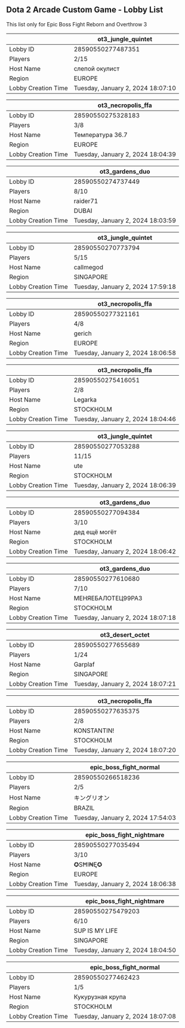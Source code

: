 ## Dota 2 Arcade Custom Game - Lobby List

This list only for Epic Boss Fight Reborn and Overthrow 3

|  | ot3_jungle_quintet |
| ------ | ------ |
| Lobby ID | 28590550277487351 |
| Players | 2/15 |
| Host Name | слепой окулист |
| Region | EUROPE |
| Lobby Creation Time | Tuesday, January 2, 2024 18:07:10 |


|  | ot3_necropolis_ffa |
| ------ | ------ |
| Lobby ID | 28590550275328183 |
| Players | 3/8 |
| Host Name | Температура 36.7 |
| Region | EUROPE |
| Lobby Creation Time | Tuesday, January 2, 2024 18:04:39 |


|  | ot3_gardens_duo |
| ------ | ------ |
| Lobby ID | 28590550274737449 |
| Players | 8/10 |
| Host Name | raider71 |
| Region | DUBAI |
| Lobby Creation Time | Tuesday, January 2, 2024 18:03:59 |


|  | ot3_jungle_quintet |
| ------ | ------ |
| Lobby ID | 28590550270773794 |
| Players | 5/15 |
| Host Name | callmegod |
| Region | SINGAPORE |
| Lobby Creation Time | Tuesday, January 2, 2024 17:59:18 |


|  | ot3_necropolis_ffa |
| ------ | ------ |
| Lobby ID | 28590550277321161 |
| Players | 4/8 |
| Host Name | gerich |
| Region | EUROPE |
| Lobby Creation Time | Tuesday, January 2, 2024 18:06:58 |


|  | ot3_necropolis_ffa |
| ------ | ------ |
| Lobby ID | 28590550275416051 |
| Players | 2/8 |
| Host Name | Legarka |
| Region | STOCKHOLM |
| Lobby Creation Time | Tuesday, January 2, 2024 18:04:46 |


|  | ot3_jungle_quintet |
| ------ | ------ |
| Lobby ID | 28590550277053288 |
| Players | 11/15 |
| Host Name | ute |
| Region | STOCKHOLM |
| Lobby Creation Time | Tuesday, January 2, 2024 18:06:39 |


|  | ot3_gardens_duo |
| ------ | ------ |
| Lobby ID | 28590550277094384 |
| Players | 3/10 |
| Host Name | дед ещё могёт |
| Region | STOCKHOLM |
| Lobby Creation Time | Tuesday, January 2, 2024 18:06:42 |


|  | ot3_gardens_duo |
| ------ | ------ |
| Lobby ID | 28590550277610680 |
| Players | 7/10 |
| Host Name | МЕНЯЕБАЛОТЕЦ99РАЗ |
| Region | STOCKHOLM |
| Lobby Creation Time | Tuesday, January 2, 2024 18:07:18 |


|  | ot3_desert_octet |
| ------ | ------ |
| Lobby ID | 28590550277655689 |
| Players | 1/24 |
| Host Name | Garplaf |
| Region | SINGAPORE |
| Lobby Creation Time | Tuesday, January 2, 2024 18:07:21 |


|  | ot3_necropolis_ffa |
| ------ | ------ |
| Lobby ID | 28590550277635375 |
| Players | 2/8 |
| Host Name | KONSTANTIN! |
| Region | STOCKHOLM |
| Lobby Creation Time | Tuesday, January 2, 2024 18:07:20 |


|  | epic_boss_fight_normal |
| ------ | ------ |
| Lobby ID | 28590550266518236 |
| Players | 2/5 |
| Host Name | キングリオン |
| Region | BRAZIL |
| Lobby Creation Time | Tuesday, January 2, 2024 17:54:03 |


|  | epic_boss_fight_nightmare |
| ------ | ------ |
| Lobby ID | 28590550277035494 |
| Players | 3/10 |
| Host Name | ✪SĦI₦Ę✪ |
| Region | EUROPE |
| Lobby Creation Time | Tuesday, January 2, 2024 18:06:38 |


|  | epic_boss_fight_nightmare |
| ------ | ------ |
| Lobby ID | 28590550275479203 |
| Players | 6/10 |
| Host Name | SUP IS MY LIFE |
| Region | SINGAPORE |
| Lobby Creation Time | Tuesday, January 2, 2024 18:04:50 |


|  | epic_boss_fight_normal |
| ------ | ------ |
| Lobby ID | 28590550277462423 |
| Players | 1/5 |
| Host Name | Кукурузная крупа |
| Region | STOCKHOLM |
| Lobby Creation Time | Tuesday, January 2, 2024 18:07:08 |


